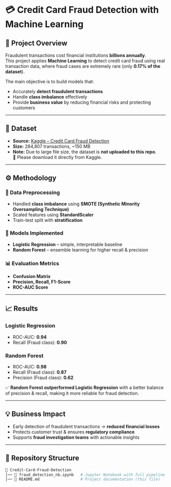 # 💳 Credit Card Fraud Detection with Machine Learning  

## 📌 Project Overview  
Fraudulent transactions cost financial institutions **billions annually**.  
This project applies **Machine Learning** to detect credit card fraud using real transaction data, where fraud cases are extremely rare (only **0.17% of the dataset**).  

The main objective is to build models that:  
- Accurately **detect fraudulent transactions**  
- Handle **class imbalance** effectively  
- Provide **business value** by reducing financial risks and protecting customers  

---

## 📂 Dataset  
- **Source:** [Kaggle – Credit Card Fraud Detection](https://www.kaggle.com/mlg-ulb/creditcardfraud)  
- **Size:** 284,807 transactions, ~150 MB  
- **Note:** Due to large file size, the dataset is **not uploaded to this repo**.  
  🔗 Please download it directly from Kaggle.  

---

## ⚙️ Methodology  

### 🔄 Data Preprocessing  
- Handled **class imbalance** using **SMOTE (Synthetic Minority Oversampling Technique)**  
- Scaled features using **StandardScaler**  
- Train-test split with **stratification**  

### 🤖 Models Implemented  
- **Logistic Regression** – simple, interpretable baseline  
- **Random Forest** – ensemble learning for higher recall & precision  

### 📊 Evaluation Metrics  
- **Confusion Matrix**  
- **Precision, Recall, F1-Score**  
- **ROC-AUC Score**  

---

## 📈 Results  

### Logistic Regression  
- ROC-AUC: **0.94**  
- Recall (Fraud class): **0.90**  

### Random Forest  
- ROC-AUC: **0.98**  
- Recall (Fraud class): **0.87**  
- Precision (Fraud class): **0.62**  

✅ **Random Forest outperformed Logistic Regression** with a better balance of precision & recall, making it more reliable for fraud detection.  

---

## 💡 Business Impact  
- Early detection of fraudulent transactions → **reduced financial losses**  
- Protects customer trust & ensures **regulatory compliance**  
- Supports **fraud investigation teams** with actionable insights  

---

## 📌 Repository Structure  

```bash
📁 Credit-Card-Fraud-Detection
│── 📓 fraud_detection_nb.ipynb   # Jupyter Notebook with full pipeline
│── 📄 README.md                  # Project documentation (this file)
